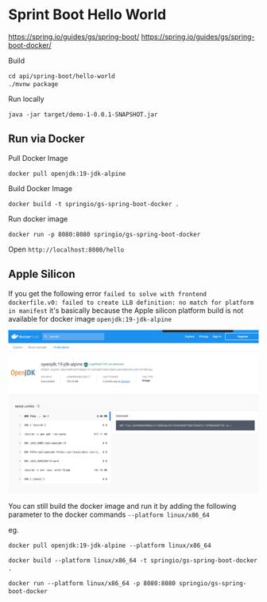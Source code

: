 # Sprint Boot Hello World

https://spring.io/guides/gs/spring-boot/
https://spring.io/guides/gs/spring-boot-docker/

Build 
```shell
cd api/spring-boot/hello-world
./mvnw package
```

Run locally
```shell
java -jar target/demo-1-0.0.1-SNAPSHOT.jar
```

## Run via Docker

Pull Docker Image
```shell
docker pull openjdk:19-jdk-alpine
```

Build Docker Image
```shell
docker build -t springio/gs-spring-boot-docker .
```

Run docker image
```shell
docker run -p 8080:8080 springio/gs-spring-boot-docker 
```

Open `http://localhost:8080/hello`

## Apple Silicon
If you get the following error `failed to solve with frontend dockerfile.v0: failed to create LLB definition: no match for platform in manifest` it's basically because the Apple silicon platform build is not available for docker image `openjdk:19-jdk-alpine`

![Docker Image Tag details](docs/images/img.png)

You can still build the docker image and run it by adding the following parameter to the docker commands `--platform linux/x86_64`

eg.
```shell
docker pull openjdk:19-jdk-alpine --platform linux/x86_64
```

```shell
docker build --platform linux/x86_64 -t springio/gs-spring-boot-docker .
```

```shell
docker run --platform linux/x86_64 -p 8080:8080 springio/gs-spring-boot-docker 
```
